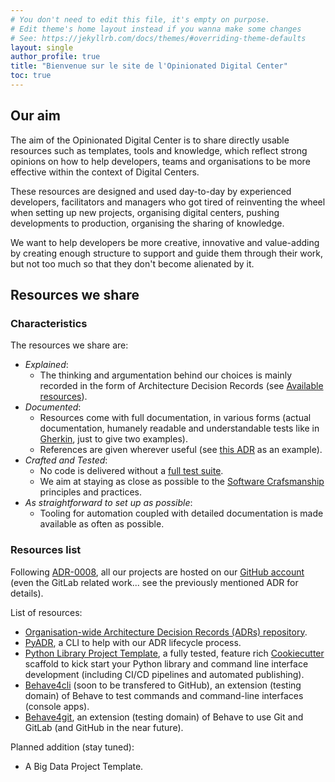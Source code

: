 ```yaml
---
# You don't need to edit this file, it's empty on purpose.
# Edit theme's home layout instead if you wanna make some changes
# See: https://jekyllrb.com/docs/themes/#overriding-theme-defaults
layout: single
author_profile: true
title: "Bienvenue sur le site de l'Opinionated Digital Center"
toc: true
---
```

## Our aim

The aim of the Opinionated Digital Center is to share directly usable resources such as
templates, tools and knowledge, which reflect strong opinions on how to help
developers, teams and organisations to be more effective within the context of Digital
Centers.

These resources are designed and used day-to-day by experienced developers, facilitators
and managers who got tired of reinventing the wheel when setting up new
projects, organising digital centers, pushing developments to production,
organising the sharing of knowledge.

We want to help developers be more creative, innovative and value-adding
by creating enough structure to support and guide them through their work,
but not too much so that they don't become alienated by it.

## Resources we share

### Characteristics

The resources we share are:

* _Explained_:
  * The thinking and argumentation behind our choices is mainly recorded in the form of Architecture
    Decision Records (see [Available resources](#available-resources)).
* _Documented_:
  * Resources come with full documentation, in various forms (actual documentation,
    humanely readable and understandable tests like in
    [Gherkin](https://cucumber.io/docs/gherkin/reference/), just to give two examples).
  * References are given wherever useful (see
    [this ADR](https://github.com/opinionated-digital-center/architecture-decision-records/blob/master/docs/adr/0001-use-markdown-architectural-decision-records.md)
    as an example).
* _Crafted and Tested_:
  * No code is delivered without a
    [full test suite](https://github.com/opinionated-digital-center/python-library-project-generator/blob/master/README.rst#fully-tested-features).
  * We aim at staying as close as possible to the
    [Software Crafsmanship](https://en.wikipedia.org/wiki/Software_craftsmanship)
    principles and practices.
* _As straightforward to set up as possible_:
  * Tooling for automation coupled with detailed documentation is made available
    as often as possible.

### Resources list

Following [ADR-0008](https://github.com/opinionated-digital-center/architecture-decision-records/blob/master/docs/adr/0008-use-github-as-main-hub-for-the-opinionated-digital-center.md),
all our projects are hosted on our
[GitHub account](https://github.com/opinionated-digital-center) (even the GitLab
related work... see the previously mentioned ADR for details).

List of resources:

* [Organisation-wide Architecture Decision Records (ADRs) repository](https://github.com/opinionated-digital-center/architecture-decision-records).
* [PyADR](https://github.com/opinionated-digital-center/pyadr), a CLI to help with our
  ADR lifecycle process.
* [Python Library Project Template](https://github.com/opinionated-digital-center/python-library-project-generator),
  a fully tested, feature rich [Cookiecutter](https://github.com/audreyr/cookiecutter/)
  scaffold to kick start your Python library and command line interface development
  (including CI/CD pipelines and automated publishing).
* [Behave4cli](https://gitlab.com/opinionated-digital-center/behave4cli/) (soon to be
  transfered to GitHub), an extension (testing domain) of Behave to test commands and
  command-line interfaces (console apps).
* [Behave4git](https://github.com/opinionated-digital-center/behave4git), an extension
  (testing domain) of Behave to use Git and GitLab (and GitHub in the near future).

Planned addition (stay tuned):
* A Big Data Project Template.
